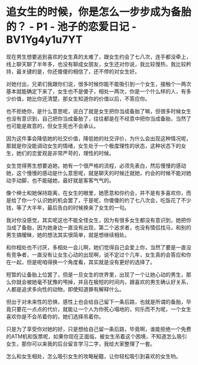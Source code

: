 # 追女生的时候，你是怎么一步步成为备胎的？ - P1 - 池子的恋爱日记 - BV1Yg4y1u7YT

现在男生想要追到喜欢的女生真的太难了，跟女生约会了七八次，连手都没牵上，线上聊天聊了半年多，也没有聊成女朋友，女生还对你说，我比较慢热，我比较矜持，最关键的是，你还傻傻的相信了，还不停的对女生好。

对她付出，兄弟们我跟你们说，很多时候你能不能吸引到一个女生，接触个一两次基本就能确定下来了，女生也不是傻子，相处一两次，你是一个什么样的人，有多少价值，她比你还清楚，那女生知道你的价值以后，不答应你。

也不拒绝你，是什么意思呢，说白了就是女生把你当成备胎了嘛，但很多时候女生也没有意识到，自己把你当成备胎了，往往都是在不经意中把你当成备胎，当然了也可能是故意的，但女生死也不会承认。

因为这件事会降低她的社交价值，降低她的社交评价，为什么会出现这种情况呢，那就是你没能调动女生的情绪，女生处于一个极度理性的状态，这种状态下的女生，她们的恋爱观是非常严苛的，理性的时候。

女生觉得男生想要追她，她有一个很严格的流程，必须先表白，然后慢慢的感动她，这个慢慢的感动是什么意思呢，就是聊天的时候迁就她，约会的时候不能对她动手动脚，也不能碰她，最好就是客客气气的。

像个绅士和她保持距离，在女生的眼里，她愿意和你约会，并不是有多喜欢你，而是给了你一个认识她的机会罢了，于是呢，你傻傻的约了七八次会，吃饭花了不少钱，等了大半年，最后告白的时候换来了女生的一句。

我对你没感觉，其实呢这也不能全怪女生，因为有很多女生都没有意识到，她把你当成了备胎，因为她身边一直没有出现，第二个追求者，也没有情侣找马，和别的男生搞暧昧，她的想法其实很简单，就是想继续相处。

和你相处也不讨厌，多相处一会儿啊，她们觉得自己会爱上你，当然了要是一直没有竞争者，一直没有让女生心动的出现啊，说不定过个几年，女生真的会答应和你在一起，但是呢咱得换一个角度看，其实就是没有更好的选择了。

短暂的让备胎上位罢了，但是一旦女生的世界里，出现了一个让她心动的男生，那么你就会被她毫不犹豫的甩掉，并且在极短的时间内，跟喜欢的男生确认好关系，人都是追求多向性的动物，即使知道罪有解释什么。

但出于对未来性的恐惧，感性上也会给自己留下一条后路，也就是所谓的备胎，毕竟只要花一点点的代价，就能让一个人为你死心塌地的，何乐而不为呢，一个女生喜欢你是不会吊着你的，她们选择吊着你。

只是为了享受你对她的好，只是想给自己留一条后路，毕竟啊，谁能拒绝一个免费的ATM机和饭票呢，如果你现在正面临，被女生吊着这个困境，不知道怎么吸引女生，那你可以来我的后台留言学习二字，我给大家整理了一套。

怎么和女生相处，怎么吸引女生的攻略秘籍，让你轻松吸引到喜欢的女生哟。